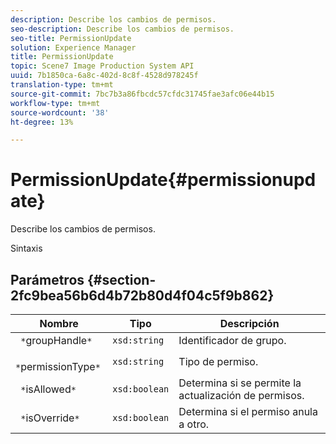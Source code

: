 ```yaml
---
description: Describe los cambios de permisos.
seo-description: Describe los cambios de permisos.
seo-title: PermissionUpdate
solution: Experience Manager
title: PermissionUpdate
topic: Scene7 Image Production System API
uuid: 7b1850ca-6a8c-402d-8c8f-4528d978245f
translation-type: tm+mt
source-git-commit: 7bc7b3a86fbcdc57cfdc31745fae3afc06e44b15
workflow-type: tm+mt
source-wordcount: '38'
ht-degree: 13%

---
```



# PermissionUpdate{#permissionupdate}

Describe los cambios de permisos.

Sintaxis

## Parámetros {#section-2fc9bea56b6d4b72b80d4f04c5f9b862}

| Nombre | Tipo | Descripción |
|---|---|---|
| ` *`groupHandle`*` | `xsd:string` | Identificador de grupo. |
| ` *`permissionType`*` | `xsd:string` | Tipo de permiso. |
| ` *`isAllowed`*` | `xsd:boolean` | Determina si se permite la actualización de permisos. |
| ` *`isOverride`*` | `xsd:boolean` | Determina si el permiso anula a otro. |

